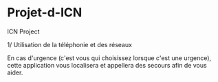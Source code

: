 # Projet-d-ICN
ICN Project

1/ Utilisation de la téléphonie et des réseaux

En cas d'urgence (c'est vous qui choisissez lorsque c'est une urgence), cette application vous localisera et appellera des secours afin de vous aider.
